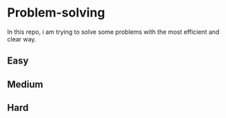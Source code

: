 # Problem-solving
In this repo, i am trying to solve some problems with the most efficient and clear way.
## Easy
## Medium
## Hard
